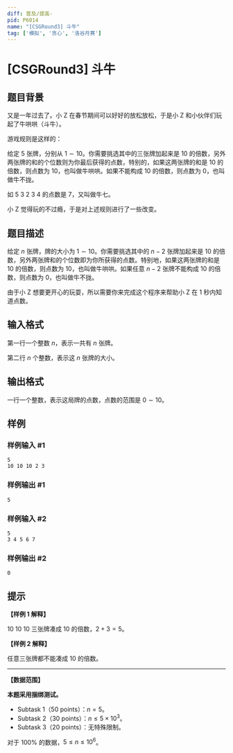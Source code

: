 ```yaml
---
diff: 普及/提高-
pid: P6014
name: "[CSGRound3] 斗牛"
tag: ['模拟', '贪心', '洛谷月赛']
---
```

# [CSGRound3] 斗牛
## 题目背景

又是一年过去了。小 Z 在春节期间可以好好的放松放松，于是小 Z 和小伙伴们玩起了牛哄哄（斗牛）。

游戏规则是这样的：

给定 $5$ 张牌，分别从 $1 \sim 10$。你需要挑选其中的三张牌加起来是 $10$ 的倍数，另外两张牌的和的个位数则为你最后获得的点数，特别的，如果这两张牌的和是 $10$ 的倍数，则点数为 $10$，也叫做牛哄哄。如果不能构成 $10$ 的倍数，则点数为 $0$，也叫做牛不拢。

如 $5$ $3$ $2$ $3$ $4$ 的点数是 $7$，又叫做牛七。

小 Z 觉得玩的不过瘾，于是对上述规则进行了一些改变。
## 题目描述

给定 $n$ 张牌，牌的大小为 $1 \sim 10$。你需要挑选其中的 $n-2$ 张牌加起来是 $10$ 的倍数，另外两张牌和的个位数即为你所获得的点数。特别地，如果这两张牌的和是 $10$ 的倍数，则点数为 $10$，也叫做牛哄哄。如果任意 $n-2$ 张牌不能构成 $10$ 的倍数，则点数为 $0$，也叫做牛不拢。

由于小 Z 想要更开心的玩耍，所以需要你来完成这个程序来帮助小 Z 在 $1$ 秒内知道点数。
## 输入格式

第一行一个整数 $n$，表示一共有 $n$ 张牌。

第二行 $n$ 个整数，表示这 $n$ 张牌的大小。
## 输出格式

一行一个整数，表示这局牌的点数，点数的范围是 $0 \sim 10$。
## 样例

### 样例输入 #1
```
5
10 10 10 2 3
```
### 样例输出 #1
```
5
```
### 样例输入 #2
```
5
3 4 5 6 7
```
### 样例输出 #2
```
0
```
## 提示

**【样例 1 解释】**

$10$ $10$ $10$ 三张牌凑成 $10$ 的倍数，$2+3=5$。

**【样例 2 解释】**

任意三张牌都不能凑成 $10$ 的倍数。

---

**【数据范围】**

**本题采用捆绑测试。**

- Subtask 1（50 points）：$n = 5$。
- Subtask 2（30 points）：$n \le 5 \times 10^3$。
- Subtask 3（20 points）：无特殊限制。

对于 $100\%$ 的数据，$5 \le n \le 10^6$。


